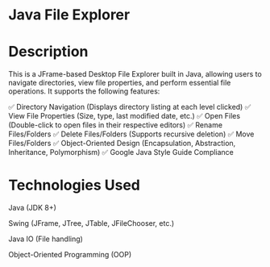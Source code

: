 # Java File Explorer
# Description
This is a JFrame-based Desktop File Explorer built in Java, allowing users to navigate directories, view file properties, and perform essential file operations. It supports the following features:

✅ Directory Navigation (Displays directory listing at each level clicked)
✅ View File Properties (Size, type, last modified date, etc.)
✅ Open Files (Double-click to open files in their respective editors)
✅ Rename Files/Folders
✅ Delete Files/Folders (Supports recursive deletion)
✅ Move Files/Folders
✅ Object-Oriented Design (Encapsulation, Abstraction, Inheritance, Polymorphism)
✅ Google Java Style Guide Compliance

# Technologies Used
Java (JDK 8+) 

Swing (JFrame, JTree, JTable, JFileChooser, etc.)

Java IO (File handling)

Object-Oriented Programming (OOP)

